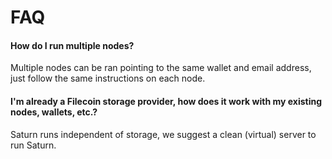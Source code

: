 # FAQ

#### How do I run multiple nodes?

Multiple nodes can be ran pointing to the same wallet and email address, just follow the same instructions on each node.

#### I'm already a Filecoin storage provider, how does it work with my existing nodes, wallets, etc.?

Saturn runs independent of storage, we suggest a clean (virtual) server to run Saturn.
